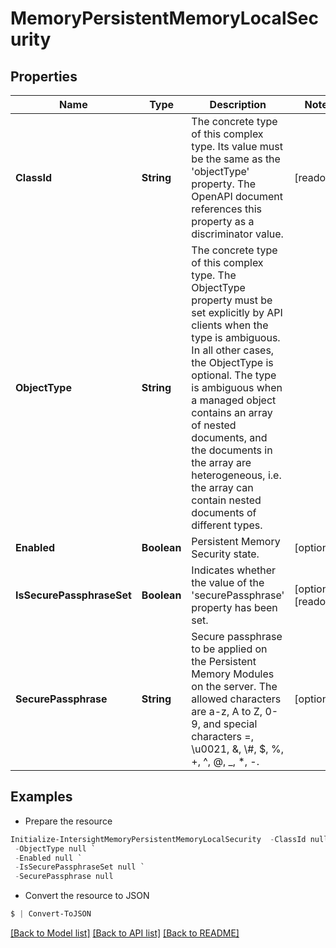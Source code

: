 # MemoryPersistentMemoryLocalSecurity
## Properties

Name | Type | Description | Notes
------------ | ------------- | ------------- | -------------
**ClassId** | **String** | The concrete type of this complex type. Its value must be the same as the &#39;objectType&#39; property. The OpenAPI document references this property as a discriminator value. | [readonly] 
**ObjectType** | **String** | The concrete type of this complex type. The ObjectType property must be set explicitly by API clients when the type is ambiguous. In all other cases, the  ObjectType is optional.  The type is ambiguous when a managed object contains an array of nested documents, and the documents in the array are heterogeneous, i.e. the array can contain nested documents of different types. | 
**Enabled** | **Boolean** | Persistent Memory Security state. | [optional] 
**IsSecurePassphraseSet** | **Boolean** | Indicates whether the value of the &#39;securePassphrase&#39; property has been set. | [optional] [readonly] 
**SecurePassphrase** | **String** | Secure passphrase to be applied on the Persistent Memory Modules on the server. The allowed characters are a-z, A to Z, 0-9, and special characters &#x3D;, \\u0021, &amp;, \\#, $, %, +, ^, @, _, *, -. | [optional] 

## Examples

- Prepare the resource
```powershell
Initialize-IntersightMemoryPersistentMemoryLocalSecurity  -ClassId null `
 -ObjectType null `
 -Enabled null `
 -IsSecurePassphraseSet null `
 -SecurePassphrase null
```

- Convert the resource to JSON
```powershell
$ | Convert-ToJSON
```

[[Back to Model list]](../README.md#documentation-for-models) [[Back to API list]](../README.md#documentation-for-api-endpoints) [[Back to README]](../README.md)

